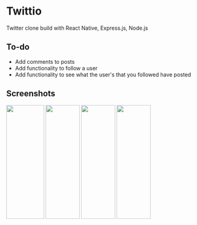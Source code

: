 # Twittio
Twitter clone build with React Native, Express.js, Node.js


<h2>To-do</h2>

<ul>
  <li>Add comments to posts</li>
  <li>Add functionality to follow a user</li>
  <li>Add functionality to see what the user's that you followed have posted</li>
</ul>

<h2>Screenshots</h2>
<img src="https://i.imgur.com/ilM0The.png" height="300" width="100"/>
<img src="https://i.imgur.com/SmvpN7f.png" height="300" width="90"/>
<img src="https://i.imgur.com/NkXaLLK.png" height="300" width="90"/>
<img src="https://i.imgur.com/7ltK714.png" height="300" width="90"/>

